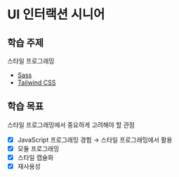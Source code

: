 # UI 인터랙션 시니어

## 학습 주제

스타일 프로그래밍

- [Sass](https://sass-lang.com)
- [Tailwind CSS](https://tailwindcss.com)

## 학습 목표

스타일 프로그래밍에서 중요하게 고려해야 할 관점

- [x] JavaScript 프로그래밍 경험 → 스타일 프로그래밍에서 활용
- [x] 모듈 프로그래밍
- [x] 스타일 캡슐화
- [x] 재사용성
